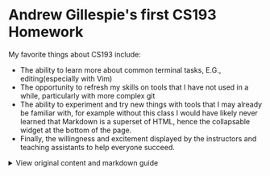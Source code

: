 # Andrew Gillespie's first CS193 Homework
My favorite things about CS193 include:
- The ability to learn more about common terminal tasks, E.G., editing(especially with Vim)
- The opportunity to refresh my skills on tools that I have not used in a while, particularly with more complex git
- The ability to experiment and try new things with tools that I may already be familiar with, for example without this class I would have likely never learned that Markdown is a superset of HTML, hence the collapsable widget at the bottom of the page.
- Finally, the willingness and excitement displayed by the instructors and teaching assistants to help everyone succeed. 



<details>
  <summary> View original content and markdown guide 
</summary>

## Welcome to GitHub Pages

You can use the [editor on GitHub](https://github.com/kalutes/CS193_Fall18_Lab1/edit/master/index.md) to maintain and preview the content for your website in Markdown files.

Whenever you commit to this repository, GitHub Pages will run [Jekyll](https://jekyllrb.com/) to rebuild the pages in your site, from the content in your Markdown files.

### Markdown

Markdown is a lightweight and easy-to-use syntax for styling your writing. It includes conventions for

```markdown
Syntax highlighted code block

# Header 1
## Header 2
### Header 3

- Bulleted
- List

1. Numbered
2. List

**Bold** and _Italic_ and `Code` text

[Link](url) and ![Image](src)
```

For more details see [GitHub Flavored Markdown](https://guides.github.com/features/mastering-markdown/).

### Jekyll Themes

Your Pages site will use the layout and styles from the Jekyll theme you have selected in your [repository settings](https://github.com/kalutes/CS193_Fall18_Lab1/settings). The name of this theme is saved in the Jekyll `_config.yml` configuration file.

### Support or Contact

Having trouble with Pages? Check out our [documentation](https://help.github.com/categories/github-pages-basics/) or [contact support](https://github.com/contact) and we’ll help you sort it out.

</details>
